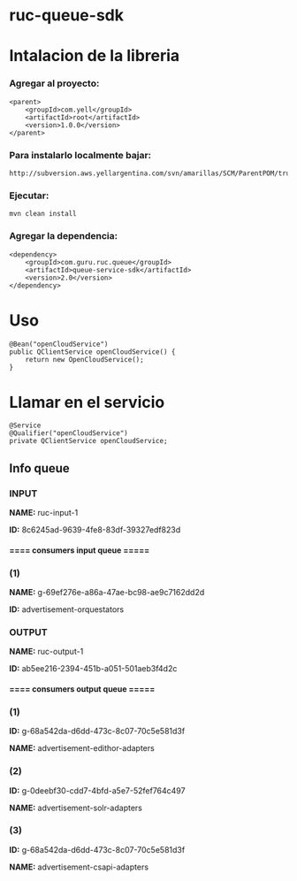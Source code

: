 # ruc-queue-sdk


# Intalacion de la libreria

### Agregar al proyecto:

	<parent>
		<groupId>com.yell</groupId>
		<artifactId>root</artifactId>
		<version>1.0.0</version>
	</parent>
	
### Para instalarlo localmente bajar: 

	http://subversion.aws.yellargentina.com/svn/amarillas/SCM/ParentPOM/trunk/root/pom.xml

### Ejecutar: 

	mvn clean install
	
### Agregar la dependencia:
	
	<dependency>
		<groupId>com.guru.ruc.queue</groupId>
		<artifactId>queue-service-sdk</artifactId>
		<version>2.0</version>
	</dependency>
	
# Uso 

    @Bean("openCloudService")
    public QClientService openCloudService() {
        return new OpenCloudService();
    }
	
# 	Llamar en el servicio
	
	@Service
	@Qualifier("openCloudService")
	private QClientService openCloudService;

## Info queue

### INPUT
	
**NAME:** ruc-input-1

**ID:** 8c6245ad-9639-4fe8-83df-39327edf823d
	
#### ==== consumers input queue =====

### (1)
	
**NAME:** g-69ef276e-a86a-47ae-bc98-ae9c7162dd2d

**ID:** advertisement-orquestators

### OUTPUT

**NAME:** ruc-output-1

**ID:** ab5ee216-2394-451b-a051-501aeb3f4d2c

#### ==== consumers output queue =====

### (1)

**ID:** g-68a542da-d6dd-473c-8c07-70c5e581d3f

**NAME:** advertisement-edithor-adapters
		
### (2)

**ID:** g-0deebf30-cdd7-4bfd-a5e7-52fef764c497

**NAME:** advertisement-solr-adapters
		
### (3)

**ID:** g-68a542da-d6dd-473c-8c07-70c5e581d3f

**NAME:** advertisement-csapi-adapters 

